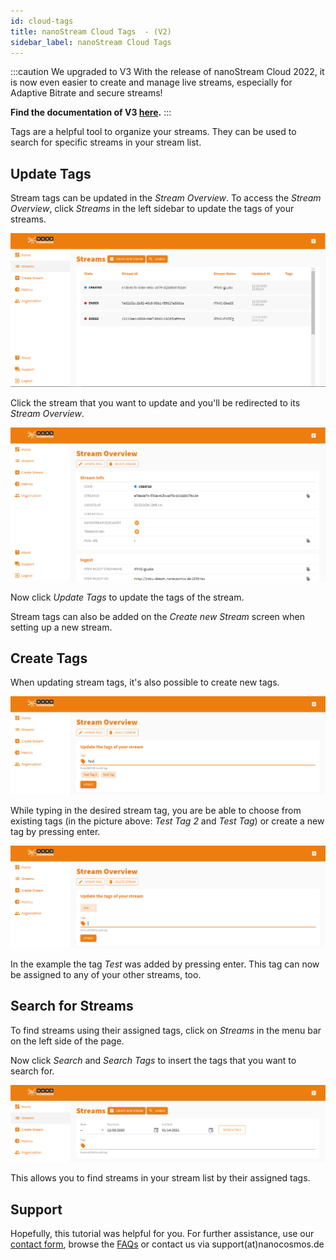 ```yaml
---
id: cloud-tags
title: nanoStream Cloud Tags  - (V2)
sidebar_label: nanoStream Cloud Tags
---
```


:::caution We upgraded to V3
With the release of nanoStream Cloud 2022, it is now even easier to create and manage live streams, especially for Adaptive Bitrate and secure streams! <br/>

**Find the documentation of V3 [here](../cloud-frontend-v3/Dashboard_Overview).**
:::

Tags are a helpful tool to organize your streams. They can be used to search for specific streams in your stream list.

## Update Tags

Stream tags can be updated in the *Stream Overview*. To access the *Stream Overview*, click *Streams* in the left sidebar to update the tags of your streams.

![streams](../assets/cloud-frontend-v2/streams.png)

Click the stream that you want to update and you'll be redirected to its *Stream Overview*.

![stream-overview](../assets/cloud-frontend-v2/stream-overview.png)

Now click *Update Tags* to update the tags of the stream.

Stream tags can also be added on the *Create new Stream* screen when setting up a new stream.

## Create Tags

When updating stream tags, it's also possible to create new tags.

![create tags](../assets/cloud-frontend-v2/create-tags.png)

While typing in the desired stream tag, you are be able to choose from existing tags (in the picture above: *Test Tag 2* and *Test Tag*) or create a new tag by pressing enter.

![create tag](../assets/cloud-frontend-v2/create-tag2.png)

In the example the tag *Test* was added by pressing enter. This tag can now be assigned to any of your other streams, too.

## Search for Streams

To find streams using their assigned tags, click on *Streams* in the menu bar on the left side of the page.

Now click *Search* and *Search Tags* to insert the tags that you want to search for.

![searching-tags](../assets/cloud-frontend-v2/searching-tags.png)

This allows you to find streams in your stream list by their assigned tags.

## Support

Hopefully, this tutorial was helpful for you. For further assistance, use our [contact form](https://www.nanocosmos.de/support), browse the [FAQs](https://docs.nanocosmos.de/docs/faq/faq_streaming/) or contact us via support(at)nanocosmos.de